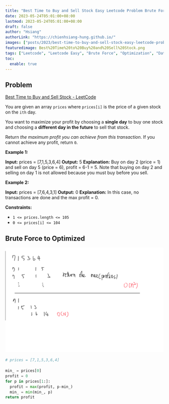 ```yaml
---
title: "Best Time to Buy and Sell Stock Easy Leetcode Problem Brute Force to Optimized"
date: 2023-05-24T05:01:00+08:00
lastmod: 2023-05-24T05:01:00+08:00
draft: false
author: "Hsiang"
authorLink: "https://chienhsiang-hung.github.io/"
images: ["posts/2023/best-time-to-buy-and-sell-stock-easy-leetcode-problem/Best%20Time%20to%20Buy%20and%20Sell%20Stock.png"]
featuredimage: Best%20Time%20to%20Buy%20and%20Sell%20Stock.png
tags: ["Leetcode", "Leetcode Easy", "Brute Force", "Optimization", "Data Structure Algorithm"]
toc:
  enable: true
---
```

## Problem
[Best Time to Buy and Sell Stock - LeetCode](https://leetcode.com/problems/best-time-to-buy-and-sell-stock/)

You are given an array  `prices`  where  `prices[i]`  is the price of a given stock on the  `ith`  day.

You want to maximize your profit by choosing a  **single day**  to buy one stock and choosing a  **different day in the future**  to sell that stock.

Return  _the maximum profit you can achieve from this transaction_. If you cannot achieve any profit, return  `0`.

**Example 1:**

**Input:** prices = [7,1,5,3,6,4]
**Output:** 5
**Explanation:** Buy on day 2 (price = 1) and sell on day 5 (price = 6), profit = 6-1 = 5.
Note that buying on day 2 and selling on day 1 is not allowed because you must buy before you sell.

**Example 2:**

**Input:** prices = [7,6,4,3,1]
**Output:** 0
**Explanation:** In this case, no transactions are done and the max profit = 0.

**Constraints:**

-   `1 <= prices.length <= 105`
-   `0 <= prices[i] <= 104`
## Brute Force to Optimized
![alt Best%20Time%20to%20Buy%20and%20Sell%20Stock.png](Best%20Time%20to%20Buy%20and%20Sell%20Stock.png "Best Time to Buy and Sell Stock")
```python
# prices = [7,1,5,3,6,4]

min_ = prices[0]
profit = 0
for p in prices[1:]:
  profit = max(profit, p-min_)
  min_ = min(min_, p)
return profit
```
